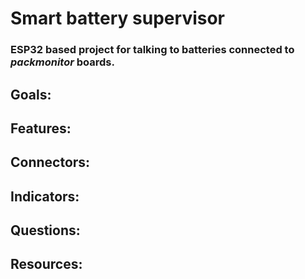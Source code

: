 # Smart battery supervisor

### ESP32 based project for talking to batteries connected to *packmonitor* boards.

## Goals:


## Features:


## Connectors:


## Indicators:


## Questions:


## Resources:

